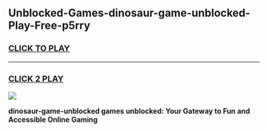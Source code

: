 
## Unblocked-Games-dinosaur-game-unblocked-Play-Free-p5rry
<h3>
<a href="https://premium76.site?title=dinosaur-game-unblocked&ref=15A">CLICK TO PLAY</a></h3>
<hr>

<h3>
<a href="https://premium76.site?title=dinosaur-game-unblocked&ref=15A">CLICK 2 PLAY</a>
  
</h3>

<a href="https://premium76.site?title=dinosaur-game-unblocked&ref=15A"><img src="https://clearcache.store/games.png"></a>


**dinosaur-game-unblocked games unblocked: Your Gateway to Fun and Accessible Online Gaming**
